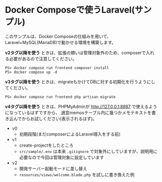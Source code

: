 # Docker Composeで使うLaravel(サンプル)

このサンプルは、Docker Composeの仕組みを用いて、Laravel+MySQL(MariaDB)で動かせる環境を構築します。

**v2タグ以降を使う** ときは、拡張の類いは管理対象外のため、composerで入れる必要があるので注意してください。

```
PS> docker compose run frontend composer install
PS> docker compose up -d
```

**v3タグ以降を使う** ときは、migrateもかけてDBに対する初期化を行うようにしてください。

```
PS> docker compose run frontend php artisan migrate
```

**v4タグ以降を使う** ときは、PHPMyAdminが http://127.0.0.1:8887 で使えるようになっているはずですから、
適宜memosテーブル内に幾つかメモテキストを書き込んでからお試しください(表示されるはず)。

* v0
    * 初期段階(まだcomposerによるLaravel導入をする前)
* v1
    * create-projectをしたところ
    * `src/sample/.env` は本来 `.gitignore` で対象外にしていますが、説明用に必要なので今回は管理対象に設定しています
* v2
    * 開発サーバー起動モードに差し替え
    * `resources/views/welcome.blade.php` を試しに書き換えた例



